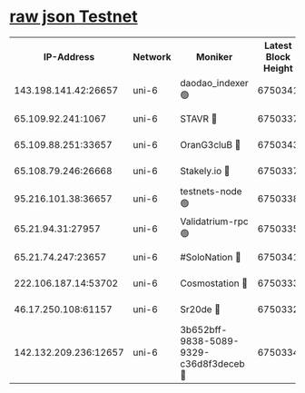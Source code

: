[raw json Testnet](https://rpc-check.junot.stavr.tech/junot/rpc-junot-result.json)
=


<table><tr><th>IP-Address</th><th>Network</th><th>Moniker</th><th>Latest Block Height</th><th>Earliest Block Height</th><th>Catching Up</th><th>Tx Index</th><th>Voting Power</th><th>Scan Time</th></tr><tr><td>143.198.141.42:26657</td><td>uni-6</td><td>daodao_indexer 🟢</td><td>6750341</td><td>1</td><td>False</td><td>off</td><td>0</td><td>2024-01-05T08:43:28.790457196UTC</td></tr><tr><td>65.109.92.241:1067</td><td>uni-6</td><td>STAVR 🔴</td><td>6750337</td><td>1138541</td><td>False</td><td>on</td><td>6042</td><td>2024-01-05T08:43:18.606769872UTC</td></tr><tr><td>65.109.88.251:33657</td><td>uni-6</td><td>OranG3cluB 🔴</td><td>6750343</td><td>1138541</td><td>False</td><td>on</td><td>11</td><td>2024-01-05T08:43:33.229348553UTC</td></tr><tr><td>65.108.79.246:26668</td><td>uni-6</td><td>Stakely.io 🔴</td><td>6750337</td><td>1570872</td><td>False</td><td>on</td><td>1358933</td><td>2024-01-05T08:43:18.977774079UTC</td></tr><tr><td>95.216.101.38:36657</td><td>uni-6</td><td>testnets-node 🟢</td><td>6750338</td><td>1615130</td><td>False</td><td>on</td><td>0</td><td>2024-01-05T08:43:21.416474058UTC</td></tr><tr><td>65.21.94.31:27957</td><td>uni-6</td><td>Validatrium-rpc 🟢</td><td>6750335</td><td>2943363</td><td>False</td><td>on</td><td>0</td><td>2024-01-05T08:43:14.030323533UTC</td></tr><tr><td>65.21.74.247:23657</td><td>uni-6</td><td>#SoloNation 🔴</td><td>6750341</td><td>5208001</td><td>False</td><td>on</td><td>112</td><td>2024-01-05T08:43:27.878734178UTC</td></tr><tr><td>222.106.187.14:53702</td><td>uni-6</td><td>Cosmostation 🔴</td><td>6750333</td><td>5344501</td><td>False</td><td>on</td><td>110003</td><td>2024-01-05T08:43:11.626401726UTC</td></tr><tr><td>46.17.250.108:61157</td><td>uni-6</td><td>Sr20de 🔴</td><td>6750332</td><td>6419777</td><td>False</td><td>on</td><td>28</td><td>2024-01-05T08:43:05.813625379UTC</td></tr><tr><td>142.132.209.236:12657</td><td>uni-6</td><td>3b652bff-9838-5089-9329-c36d8f3deceb 🔴</td><td>6750334</td><td>6741280</td><td>False</td><td>on</td><td>157563</td><td>2024-01-05T08:43:10.124273792UTC</td></tr></table>